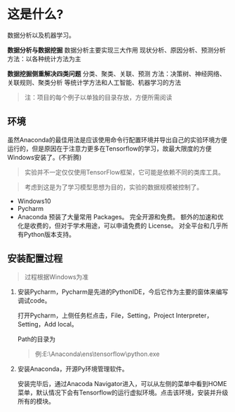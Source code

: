 # 这是什么? #
数据分析以及机器学习。

**数据分析与数据挖掘**
    数据分析主要实现三大作用
    现状分析、原因分析、预测分析
    方法：以各种统计方法为主
    
**数据挖掘侧重解决四类问题**
    分类、聚类、关联、预测
    方法：决策树、神经网络、关联规则、聚类分析
    等统计学方法和人工智能、机器学习的方法

> 注：项目的每个例子以单独的目录存放，方便所需阅读
## 环境 ##
虽然Anaconda的最佳用法是应该使用命令行配置环境并导出自己的实验环境方便运行的，但是原因在于注意力更多在Tensorflow的学习，故最大限度的方便Windows安装了。(不折腾)

> 实验并不一定仅仅使用TensorFlow框架，它可能是依赖不同的类库工具。

> 考虑到这是为了学习模型思想为目的，实验的数据规模被控制了。

- Windows10
- Pycharm
- Anaconda
    预装了大量常用 Packages。
    完全开源和免费。
    额外的加速和优化是收费的，但对于学术用途，可以申请免费的 License。
    对全平台和几乎所有Python版本支持。

## 安装配置过程 ##
> 过程根据Windows为准

1. 安装Pycharm，Pycharm是先进的PythonIDE，今后它作为主要的窗体来编写调试code。

	打开Pycharm，上侧任务栏点击，File，Setting，Project Interpreter，Setting，Add local。

	Path的目录为 
	> 例:E:\Anaconda\ens\tensorflow\python.exe
2. 安装Anaconda，开源Py环境管理软件。

	安装完毕后，通过Anacoda Navigator进入，可以从左侧的菜单中看到HOME菜单，默认情况下会有Tensorflow的运行虚拟环境。点击该环境，安装并升级所有的模块。

